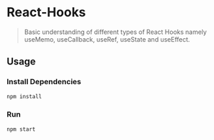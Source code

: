 # React-Hooks

> Basic understanding of different types of React Hooks namely useMemo, useCallback, useRef, useState and useEffect.

## Usage

### Install Dependencies

```bash
npm install
```

### Run

```bash
npm start
```
